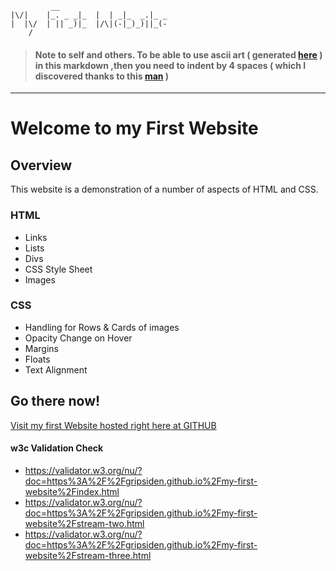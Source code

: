                                                                                                                       
             __                         
    |\/|    |_. _ _|_  |  | _|_  _.|_ _ 
    |  |\/  | || _)|_  |/\|(-|_)_)||_(- 
        /                               

> #### Note to self and others. To be able to use ascii art ( generated [here](http://patorjk.com/software/taag/#p=display&h=1&f=Straight&t=My%20First%20Website) ) in this markdown ,then you need to indent by 4 spaces ( which I discovered thanks to this [man](https://twitter.com/jeffvincent/status/255800909760700416?lang=en) ) 
-------------------------------------------------------------------------------
# Welcome to my First Website

## Overview
This website is a demonstration of a number of aspects of HTML and CSS.

### HTML

  * Links
  * Lists
  * Divs
  * CSS Style Sheet
  * Images

### CSS

  * Handling for Rows & Cards of images
  * Opacity Change on Hover
  * Margins
  * Floats
  * Text Alignment

## Go there now!

[Visit my first Website hosted right here at GITHUB ](https://gripsiden.github.io/my-first-website/ "Go to Gripsidens First Website")

#### w3c Validation Check 
  * https://validator.w3.org/nu/?doc=https%3A%2F%2Fgripsiden.github.io%2Fmy-first-website%2Findex.html
  * https://validator.w3.org/nu/?doc=https%3A%2F%2Fgripsiden.github.io%2Fmy-first-website%2Fstream-two.html
  * https://validator.w3.org/nu/?doc=https%3A%2F%2Fgripsiden.github.io%2Fmy-first-website%2Fstream-three.html
